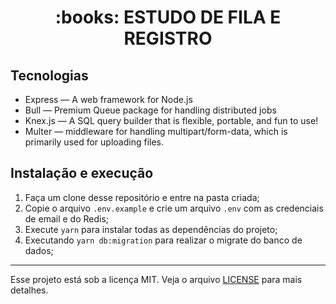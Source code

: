 <h1 align="center">
  :books: ESTUDO DE FILA E REGISTRO
</h1>

## Tecnologias

- Express — A web framework for Node.js
- Bull — Premium Queue package for handling distributed jobs
- Knex.js — A SQL query builder that is flexible, portable, and fun to use!
- Multer — middleware for handling multipart/form-data, which is primarily used for uploading files.

##  Instalação e execução

1. Faça um clone desse repositório e entre na pasta criada;
3. Copie o arquivo `.env.example` e crie um arquivo `.env` com as credenciais de email e do Redis;
4. Execute `yarn` para instalar todas as dependências do projeto;
5. Executando `yarn db:migration` para realizar o migrate do banco de dados;

---
Esse projeto está sob a licença MIT. Veja o arquivo [LICENSE](LICENSE.md) para mais detalhes.
